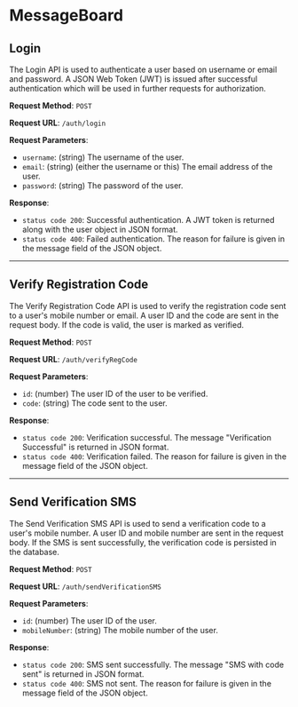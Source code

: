 # MessageBoard

## Login

The Login API is used to authenticate a user based on username or email and password. A JSON Web Token (JWT) is issued after successful authentication which will be used in further requests for authorization.

**Request Method**: `POST`

**Request URL**: `/auth/login`

**Request Parameters**:

- `username`: (string) The username of the user.
- `email`: (string) (either the username or this) The email address of the user.
- `password`: (string) The password of the user.

**Response**:

- `status code 200`: Successful authentication. A JWT token is returned along with the user object in JSON format.
- `status code 400`: Failed authentication. The reason for failure is given in the message field of the JSON object.

---

## Verify Registration Code

The Verify Registration Code API is used to verify the registration code sent to a user's mobile number or email. A user ID and the code are sent in the request body. If the code is valid, the user is marked as verified.

**Request Method**: `POST`

**Request URL**: `/auth/verifyRegCode`

**Request Parameters**:

- `id`: (number) The user ID of the user to be verified.
- `code`: (string) The code sent to the user.

**Response**:

- `status code 200`: Verification successful. The message "Verification Successful" is returned in JSON format.
- `status code 400`: Verification failed. The reason for failure is given in the message field of the JSON object.

---

## Send Verification SMS

The Send Verification SMS API is used to send a verification code to a user's mobile number. A user ID and mobile number are sent in the request body. If the SMS is sent successfully, the verification code is persisted in the database.

**Request Method**: `POST`

**Request URL**: `/auth/sendVerificationSMS`

**Request Parameters**:

- `id`: (number) The user ID of the user.
- `mobileNumber`: (string) The mobile number of the user.

**Response**:

- `status code 200`: SMS sent successfully. The message "SMS with code sent" is returned in JSON format.
- `status code 400`: SMS not sent. The reason for failure is given in the message field of the JSON object.
